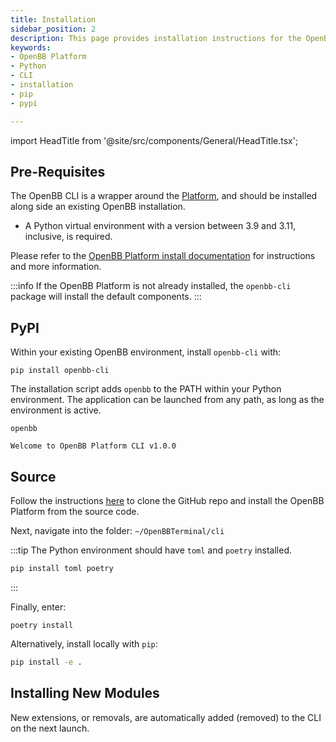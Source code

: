 ```yaml
---
title: Installation
sidebar_position: 2
description: This page provides installation instructions for the OpenBB CLI.
keywords:
- OpenBB Platform
- Python
- CLI
- installation
- pip
- pypi

---
```


import HeadTitle from '@site/src/components/General/HeadTitle.tsx';

<HeadTitle title="Installation | OpenBB CLI Docs" />

## Pre-Requisites

The OpenBB CLI is a wrapper around the [Platform](/platform), and should be installed along side an existing OpenBB installation.

- A Python virtual environment with a version between 3.9 and 3.11, inclusive, is required.

Please refer to the [OpenBB Platform install documentation](/platform/installation) for instructions and more information.

:::info
If the OpenBB Platform is not already installed, the `openbb-cli` package  will install the default components.
:::

## PyPI

Within your existing OpenBB environment, install `openbb-cli` with:

```console
pip install openbb-cli
```


The installation script adds `openbb` to the PATH within your Python environment. The application can be launched from any path, as long as the environment is active.

```console
openbb

Welcome to OpenBB Platform CLI v1.0.0
```

## Source

Follow the instructions [here](/platform/installation#source) to clone the GitHub repo and install the OpenBB Platform from the source code.

Next, navigate into the folder: `~/OpenBBTerminal/cli`

:::tip
The Python environment should have `toml` and `poetry` installed.

```bash
pip install toml poetry
```
:::

Finally, enter:

```console
poetry install
```

Alternatively, install locally with `pip`:

```bash
pip install -e .
```

## Installing New Modules

New extensions, or removals, are automatically added (removed) to the CLI on the next launch.

